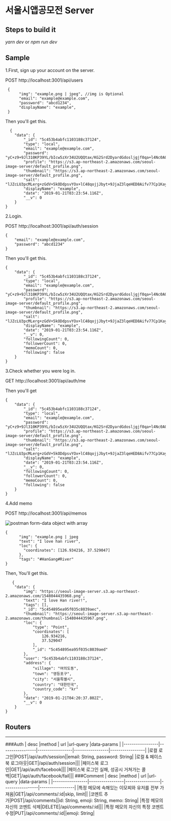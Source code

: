 
# 서울시앱공모전  Server

Steps to build it
---
*yarn dev* or *npm run dev*

Sample
---
1.First, sign up your account on the server.

POST http://localhost:3001/api/users


     {
    	  "img": "example.png | jpeg", //img is Optional
    	  "email": "example@example.com",	  
    	  "password": "abcd1234",
    	  "displayName": "example",
     }
  Then you'll get this.

      {
        "data": {
            "_id": "5c453b4abfc1103188c37124",
            "type": "local",
            "email": "example@example.com",
            "password": "yC+z9+9Jl310KP39YL/bIcw5zXr34U2UQQtax/KG2Srd2DyardGdosljgjf0qa+l4Nc0A04BsLoZnHonr8sEkAt19czpocFq3MbyGJPIWBKHx+QL1C6ejDdXfPKqsVav+bd2VNzPxVKn9BG445iIRFNqeVW1OdUwpyi0+maL0+s=",
            "profile": "https://s3.ap-northeast-2.amazonaws.com/seoul-image-server/default_profile.png",
            "thumbnail": "https://s3.ap-northeast-2.amazonaws.com/seoul-image-server/default_profile.png",
            "salt": "lJZcLU3pcMLerg+zGdV+5kODdpsvYOx+lC48qojjJbyt+9JjaZ3lqeHED8Aifv77Cp1KayZo1XiRFjeE+ot+eQ==",
            "displayName": "example",
            "date": "2019-01-21T03:23:54.116Z",
            "__v": 0
        }
    }

  

2.Login.

POST http://localhost:3001/api/auth/session

    {
    	"email": "example@example.com",
    	"password": "abcd1234"
    }
Then you'll get this.

    {
        "data": {
            "_id": "5c453b4abfc1103188c37124",
            "type": "local",
            "email": "example@example.com",
            "password": "yC+z9+9Jl310KP39YL/bIcw5zXr34U2UQQtax/KG2Srd2DyardGdosljgjf0qa+l4Nc0A04BsLoZnHonr8sEkAt19czpocFq3MbyGJPIWBKHx+QL1C6ejDdXfPKqsVav+bd2VNzPxVKn9BG445iIRFNqeVW1OdUwpyi0+maL0+s=",
            "profile": "https://s3.ap-northeast-2.amazonaws.com/seoul-image-server/default_profile.png",
            "thumbnail": "https://s3.ap-northeast-2.amazonaws.com/seoul-image-server/default_profile.png",
            "salt": "lJZcLU3pcMLerg+zGdV+5kODdpsvYOx+lC48qojjJbyt+9JjaZ3lqeHED8Aifv77Cp1KayZo1XiRFjeE+ot+eQ==",
            "displayName": "example",
            "date": "2019-01-21T03:23:54.116Z",
            "__v": 0,
            "followingCount": 0,
            "followerCount": 0,
            "memoCount": 0,
            "following": false
        }
    }

3.Check whether you were log in.
 
 GET http://localhost:3001/api/auth/me
 
Then you'll get

    {
        "data": {
            "_id": "5c453b4abfc1103188c37124",
            "type": "local",
            "email": "example@example.com",
            "password": "yC+z9+9Jl310KP39YL/bIcw5zXr34U2UQQtax/KG2Srd2DyardGdosljgjf0qa+l4Nc0A04BsLoZnHonr8sEkAt19czpocFq3MbyGJPIWBKHx+QL1C6ejDdXfPKqsVav+bd2VNzPxVKn9BG445iIRFNqeVW1OdUwpyi0+maL0+s=",
            "profile": "https://s3.ap-northeast-2.amazonaws.com/seoul-image-server/default_profile.png",
            "thumbnail": "https://s3.ap-northeast-2.amazonaws.com/seoul-image-server/default_profile.png",
            "salt": "lJZcLU3pcMLerg+zGdV+5kODdpsvYOx+lC48qojjJbyt+9JjaZ3lqeHED8Aifv77Cp1KayZo1XiRFjeE+ot+eQ==",
            "displayName": "example",
            "date": "2019-01-21T03:23:54.116Z",
            "__v": 0,
            "followingCount": 0,
            "followerCount": 0,
            "memoCount": 0,
            "following": false
        }
    }

4.Add memo

POST http://localhost:3001/api/memos

![postman form-data object with array](https://user-images.githubusercontent.com/25196026/51452824-ac489200-1d7f-11e9-8264-5aef5246e191.png)

    {
    	  "img": "example.png | jpeg
          "text": "I love han river",
          "loc": {
            "coordinates": [126.934216, 37.529047]
          },
          "tags": "#HanGang#River"	
    }
   Then, You'll get this.

       {
        "data": {
            "img": "https://seoul-image-server.s3.ap-northeast-2.amazonaws.com/1548044435968.png",
            "text": "I love Han river!",
            "tags": [],
            "_id": "5c454895ea95f035c8039aec",
            "thumbnail": "https://seoul-image-server.s3.ap-northeast-2.amazonaws.com/thumbnail-1548044435967.png",
            "loc": {
                "type": "Point",
                "coordinates": [
                    126.934216,
                    37.529047
                ],
                "_id": "5c454895ea95f035c8039aed"
            },
            "user": "5c453b4abfc1103188c37124",
            "address": {
                "village": "여의도동",
                "town": "영등포구",
                "city": "서울특별시",
                "country": "대한민국",
                "country_code": "kr"
            },
            "date": "2019-01-21T04:20:37.802Z",
            "__v": 0
        }
    }

## Routers
---
###Auth
| desc            |method           | url             |url-query       |data-params      |
|-----------------|-----------------|-----------------|-----------------|-----------------|
|로컬 로그인|POST|/api/auth/session||email: String, password: String|
|로컬 & 페이스북 로그아웃|GET|/api/auth/session|||
|페이스북 로그인|GET|/api/auth/facebook|||
|페이스북 로그인 실패, 성공시 거쳐가는 콜백|GET|/api/auth/facebook/fail|||
###Comment
| desc            |method           | url             |url-query      |data-params      |
|-----------------|-----------------|-----------------|-----------------|-----------------|
|특정 메모에 속해있는 이모찌와 유저를 전부 가져옴|GET|/api/comments/:id|skip, limit||
|코멘트 추가|POST|/api/comments||id: String, emoji: String, memo: String|
|특정 메모의 자신의 코멘트 삭제|DELETE|/api/comments/:id|||
|특정 메모의 자신의 특정 코멘트 수정|PUT|/api/comments/:id||emoji: String|




